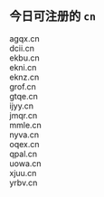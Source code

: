 
## 今日可注册的 `cn`
>
agqx.cn   
dcii.cn   
ekbu.cn   
ekni.cn   
eknz.cn   
grof.cn   
gtqe.cn   
ijyy.cn   
jmqr.cn   
mmle.cn   
nyva.cn   
oqex.cn   
qpal.cn   
uowa.cn   
xjuu.cn   
yrbv.cn   


